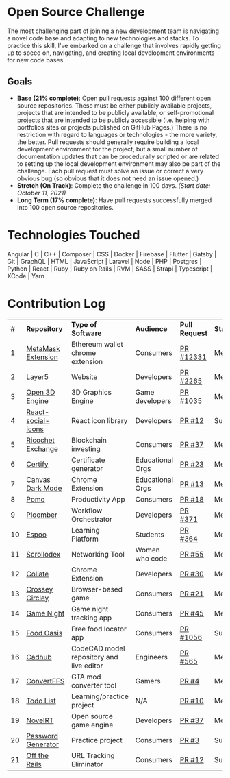 # Open Source Challenge

The most challenging part of joining a new development team is navigating a novel code base and adapting to new technologies and stacks. To practice this skill, I've embarked on a challenge that involves rapidly getting up to speed on, navigating, and creating local development environments for new code bases.

## Goals  
* **Base (21% complete)**: Open pull requests against 100 different open source repositories. These must be either publicly available projects, projects that are intended to be publicly available, or self-promotional projects that are intended to be publicly accessible (i.e. helping with portfolios sites or projects published on GitHub Pages.) There is no restriction with regard to languages or technologies - the more variety, the better. Pull requests should generally require building a local development environment for the project, but a small number of documentation updates that can be procedurally scripted or are related to setting up the local development environment may also be part of the challenge. Each pull request must solve an issue or correct a very obvious bug (so obvious that it does not need an issue opened.)
* **Stretch (On Track)**: Complete the challenge in 100 days. *(Start date: October 11, 2021)*
* **Long Term (17% complete)**: Have pull requests successfully merged into 100 open source repositories.

# Technologies Touched
Angular | C | C++ | Composer | CSS | Docker | Firebase | Flutter | Gatsby | Git | GraphQL | HTML | JavaScript | Laravel | Node | PHP | Postgres | Python | React | Ruby | Ruby on Rails | RVM | SASS | Strapi | Typescript | XCode | Yarn

# Contribution Log
<table>
  <tr>
    <td><b>#</b></td><td><b>Repository</b></td><td><b>Type of Software</b></td><td><b>Audience</b></td><td><b>Pull Request</b></td><td><b>Status</b></td>
  </tr>
  <tr>
    <td>1</td>
    <td><a href="https://github.com/MetaMask/metamask-extension" target="_blank">MetaMask Extension</a></td>
    <td>Ethereum wallet chrome extension</td><td>Consumers</td>
    <td><a href="https://github.com/MetaMask/metamask-extension/pull/12331" target="_blank">PR #12331</a></td>
    <td>Merged</td>
  </tr>
  <tr>
    <td>2</td>
    <td><a href="https://github.com/layer5io/layer5" target="_blank">Layer5</a></td>
    <td>Website</td><td>Developers</td>
    <td><a href="https://github.com/layer5io/layer5/pull/2265" target="_blank">PR #2265</a></td>
    <td>Merged</td>
  </tr>
  <tr>
    <td>3</td>
    <td><a href="https://github.com/o3de/o3de.org" target="_blank">Open 3D Engine</a></td>
    <td>3D Graphics Engine</td><td>Game developers</td>
    <td><a href="https://github.com/o3de/o3de.org/pull/1035" target="_blank">PR #1035</a></td>
    <td>Merged</td>
  </tr>
  <tr>
    <td>4</td>
    <td><a href="https://github.com/spazure/react-social-icons" target="_blank">React-social-icons</a></td>
    <td>React icon library</td><td>Developers</td>
    <td><a href="https://github.com/spazure/react-social-icons/pull/2" target="_blank">PR #12</a></td>
    <td>Submitted</td>
  </tr>
  <tr>
    <td>5</td>
    <td><a href="https://github.com/Ricochet-Exchange/ricochet-frontend" target="_blank">Ricochet Exchange</a></td>
    <td>Blockchain investing</td><td>Consumers</td>
    <td><a href="https://github.com/Ricochet-Exchange/ricochet-frontend/pull/37" target="_blank">PR #37</a></td>
    <td>Merged</td>
  </tr>
  <tr>
    <td>6</td>
    <td><a href="https://github.com/ACM-VIT/certify" target="_blank">Certify</a></td>
    <td>Certificate generator</td><td>Educational Orgs</td>
    <td><a href="https://github.com/ACM-VIT/certify/pull/23" target="_blank">PR #23</a></td>
    <td>Merged</td>
  </tr>
  <tr>
    <td>7</td>
    <td><a href="https://github.com/DeGrandis/canvas-dark-mode" target="_blank">Canvas Dark Mode</a></td>
    <td>Chrome Extension</td><td>Educational Orgs</td>
    <td><a href="https://github.com/DeGrandis/canvas-dark-mode/pull/13" target="_blank">PR #13</a></td>
    <td>Merged</td>
  </tr>
  <tr>
    <td>8</td>
    <td><a href="https://github.com/wh1zk1d/pomo" target="_blank">Pomo</a></td>
    <td>Productivity App</td><td>Consumers</td>
    <td><a href="https://github.com/wh1zk1d/pomo/pull/18" target="_blank">PR #18</a></td>
    <td>Merged</td>
  </tr>
  <tr>
    <td>9</td>
    <td><a href="https://github.com/ploomber/ploomber/" target="_blank">Ploomber</a></td>
    <td>Workflow Orchestrator</td><td>Developers</td>
    <td><a href="https://github.com/ploomber/ploomber/pull/371" target="_blank">PR #371</a></td>
    <td>Merged</td>
  </tr>
  <tr>
    <td>10</td>
    <td><a href="https://github.com/espoo-dev/espoo-dev/" target="_blank">Espoo</a></td>
    <td>Learning Platform</td><td>Students</td>
    <td><a href="https://github.com/espoo-dev/espoo-dev/pull/364" target="_blank">PR #364</a></td>
    <td>Merged</td>
  </tr>
  <tr>
    <td>11</td>
    <td><a href="https://github.com/wwcodecolorado/scrollodex/" target="_blank">Scrollodex</a></td>
    <td>Networking Tool</td><td>Women who code</td>
    <td><a href="https://github.com/wwcodecolorado/scrollodex/pull/55" target="_blank">PR #55</a></td>
    <td>Merged</td>
  </tr>
  <tr>
    <td>12</td>
    <td><a href="https://github.com/Sickaada/Collate/" target="_blank">Collate</a></td>
    <td>Chrome Extension</td><td>Developers</td>
    <td><a href="https://github.com/Sickaada/Collate/pull/30" target="_blank">PR #30</a></td>
    <td>Merged</td>
  </tr>
  <tr>
    <td>13</td>
    <td><a href="https://github.com/linkret/CrosseyCircley/" target="_blank">Crossey Circley</a></td>
    <td>Browser-based game</td><td>Consumers</td>
    <td><a href="https://github.com/linkret/CrosseyCircley/pull/21" target="_blank">PR #21</a></td>
    <td>Merged</td>
  </tr>
  <tr>
    <td>14</td>
    <td><a href="https://github.com/tyler-morales/game-night/" target="_blank">Game Night</a></td>
    <td>Game night tracking app</td><td>Consumers</td>
    <td><a href="https://github.com/tyler-morales/game-night/pull/45" target="_blank">PR #45</a></td>
    <td>Merged</td>
  </tr>
  <tr>
    <td>15</td>
    <td><a href="https://github.com/hackforla/food-oasis/" target="_blank">Food Oasis</a></td>
    <td>Free food locator app</td><td>Consumers</td>
    <td><a href="https://github.com/hackforla/food-oasis/pull/1056" target="_blank">PR #1056</a></td>
    <td>Submitted</td>
  </tr>
  <tr>
    <td>16</td>
    <td><a href="https://github.com/Irev-Dev/cadhub/" target="_blank">Cadhub</a></td>
    <td>CodeCAD model repository and live editor</td><td>Engineers</td>
    <td><a href="https://github.com/Irev-Dev/cadhub/pull/565" target="_blank">PR #565</a></td>
    <td>Merged</td>
  </tr>
  <tr>
    <td>17</td>
    <td><a href="https://github.com/diamondzxd/convertffs/" target="_blank">ConvertFFS</a></td>
    <td>GTA mod converter tool</td><td>Gamers</td>
    <td><a href="https://github.com/diamondzxd/convertffs/pull/4" target="_blank">PR #4</a></td>
    <td>Merged</td>
  </tr>
  <tr>
    <td>18</td>
    <td><a href="https://github.com/pulkit-30/React-Todo/" target="_blank">Todo List</a></td>
    <td>Learning/practice project</td><td>N/A</td>
    <td><a href="https://github.com/pulkit-30/React-Todo/pull/10" target="_blank">PR #10</a></td>
    <td>Merged</td>
  </tr>
  <tr>
    <td>19</td>
    <td><a href="https://github.com/novelrt/novelrt.github.io/" target="_blank">NovelRT</a></td>
    <td>Open source game engine</td><td>Developers</td>
    <td><a href="https://github.com/novelrt/novelrt.github.io/pull/37" target="_blank">PR #37</a></td>
    <td>Merged</td>
  </tr>
  <tr>
    <td>20</td>
    <td><a href="https://github.com/atuonufure/password-generate/" target="_blank">Password Generator</a></td>
    <td>Practice project</td><td>Consumers</td>
    <td><a href="https://github.com/atuonufure/password-generate/pull/3" target="_blank">PR #3</a></td>
    <td>Submitted</td>
  </tr>  
  <tr>
    <td>21</td>
    <td><a href="https://github.com/Train-Set-Software/off-the-rails/" target="_blank">Off the Rails</a></td>
    <td>URL Tracking Eliminator</td><td>Consumers</td>
    <td><a href="https://github.com/Train-Set-Software/off-the-rails/pull/12" target="_blank">PR #12</a></td>
    <td>Submitted</td>
  </tr>  
</table>
